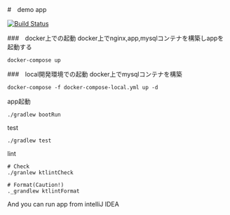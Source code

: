 #　demo app

[![Build Status](https://cloud.drone.io/api/badges/NobuhisaAbe/demo/status.svg)](https://cloud.drone.io/NobuhisaAbe/demo)

###　docker上での起動
docker上でnginx,app,mysqlコンテナを構築しappを起動する
```
docker-compose up
```

###　local開発環境での起動
docker上でmysqlコンテナを構築
```
docker-compose -f docker-compose-local.yml up -d
```
app起動
```
./gradlew bootRun
```
test
```
./gradlew test
```
lint
```
# Check
./granlew ktlintCheck

# Format(Caution!)
._grandlew ktlintFormat
```
And you can run app from intelliJ IDEA